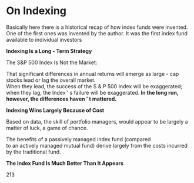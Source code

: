 # On Indexing

Basically here there is a historical recap of how index funds were invented. One of the first ones was invented by the author. It was the first index fund available to individual investors

**Indexing Is a Long - Term Strategy**

The S\&P 500 Index Is Not the Market:

That significant differences in annual returns will emerge as large - cap stocks lead or lag the overall market.\
When they lead, the success of the S & P 500 Index will be exaggerated; when they lag, the Index ’ s failure will be exaggerated. **In the long run, however, the differences haven ’ t mattered.**

**Indexing Wins Largely Because of Cost**

Based on data, the skill of portfolio managers, would appear to be largely a matter of luck, a game of chance.

The benefits of a passively managed index fund (compared\
to an actively managed mutual fund) derive largely from the costs incurred by the traditional fund.

**The Index Fund Is Much Better Than It Appears**



213



